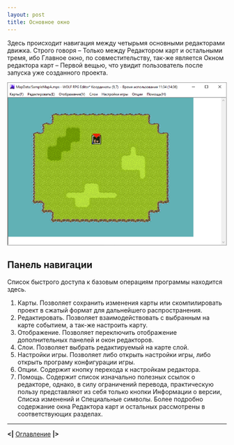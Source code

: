 ```yaml
---
layout: post
title: Основное окно
---
```


Здесь происходит навигация между четырьмя основными редакторами движка. Строго говоря – Только между Редактором карт и остальными тремя, ибо Главное окно, по совместительству, так-же является Окном редактора карт – Первой вещью, что увидит пользователь после запуска уже созданного проекта.

![Простое окно программы, вертикально делится на 3 уровня: Снизу большое окно редактора карт с открытой картой, Наверху окна контекстное меню программы с 7 пунктами, разделёнными отступами, и на самой вершине окна строка состояния окна с названием программы и кнопками для сворачивания, разворачивания на весь экран и закрытия программы.](https://raw.githubusercontent.com/Fonvight/fonvight.github.io/refs/heads/main/wrpge-ru/_images/%D0%9E%D1%81%D0%BD%D0%BE%D0%B2%D0%BD%D0%BE%D0%B5-%D0%9E%D0%BA%D0%BD%D0%BE.png)

## Панель навигации
Список быстрого доступа к базовым операциям программы находится здесь.
1. Карты. Позволяет сохранить изменения карты или скомпилировать проект в сжатый формат для дальнейшего распространения.
2. Редактировать. Позволяет взаимодействовать с выбранным на карте событием, а так-же настроить карту.
3. Отображение. Позволяет переключить отображение дополнительных панелей и окон редакторов.
4. Слои. Позволяет выбрать редактируемый на карте слой.
5. Настройки игры. Позволяет либо открыть настройки игры, либо открыть програму конфигурации игры.
6. Опции. Содержит кнопку перехода к настройкам редактора.
7. Помощь. Содержит список изначально полезных ссылок о редакторе, однако, в силу ограничений перевода, практическую пользу представляют из себя только кнопки Информации о версии, Списка изменений и Специальные символы.
Более подробно содержание окна Редактора карт и остальных рассмотрены в соответствующих разделах.

---
**<|** [Оглавление]({{site.baseurl}}/wrpge-ru/contents.html) **|>**
